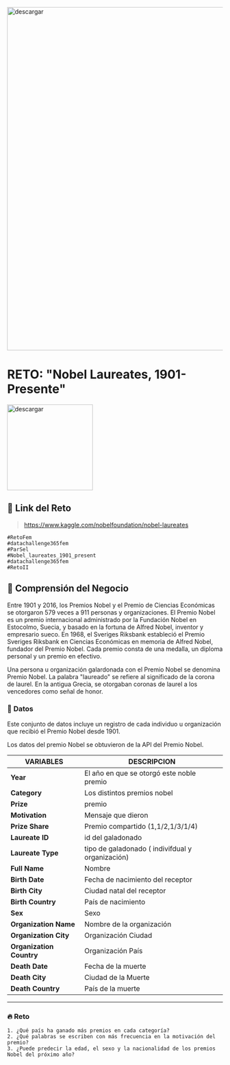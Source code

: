<img src="https://i.ibb.co/DWSqtc1/Encabezado.png" alt="descargar" border="0" width=800px>

#
# **RETO: "Nobel Laureates, 1901-Presente"**


<img src="https://storage.googleapis.com/kaggle-datasets-images/839/1538/55e662cc1582bb664efd7eeac6d78825/dataset-cover.jpeg" alt="descargar" border="0" height=200px>


## 🔗 Link del Reto
> https://www.kaggle.com/nobelfoundation/nobel-laureates


    #RetoFem
    #datachallenge365fem
    #ParSel
    #Nobel_laureates_1901_present
    #datachallenge365fem
    #RetoII

## 🔎 **Comprensión del Negocio** 

Entre 1901 y 2016, los Premios Nobel y el Premio de Ciencias Económicas se otorgaron 579 veces a 911 personas y organizaciones. El Premio Nobel es un premio internacional administrado por la Fundación Nobel en Estocolmo, Suecia, y basado en la fortuna de Alfred Nobel, inventor y empresario sueco. En 1968, el Sveriges Riksbank estableció el Premio Sveriges Riksbank en Ciencias Económicas en memoria de Alfred Nobel, fundador del Premio Nobel. Cada premio consta de una medalla, un diploma personal y un premio en efectivo.

Una persona u organización galardonada con el Premio Nobel se denomina Premio Nobel. La palabra "laureado" se refiere al significado de la corona de laurel. En la antigua Grecia, se otorgaban coronas de laurel a los vencedores como señal de honor.

### 📌 **Datos**

Este conjunto de datos incluye un registro de cada individuo u organización que recibió el Premio Nobel desde 1901.

Los datos del premio Nobel se obtuvieron de la API del Premio Nobel.


| **VARIABLES**              | **DESCRIPCION**                                        |
|------------------------|----------------------------------------------------|
| **Year**                   | El año en que   se otorgó este noble premio‎        |
| **Category**               | Los distintos premios   nobel                      |
| **Prize**                  | premio                                             |
| **Motivation**             | Mensaje que dieron                                 |
| **Prize Share**            | Premio compartido   (1,1/2,1/3/1/4)                |
| **Laureate ID**            | id del galadonado                                  |
| **Laureate Type**          | tipo de galadonado (   indivifdual y organización) |
| **Full Name**              | Nombre                                             |
| **Birth Date**             | ‎Fecha de   nacimiento del receptor                 |
| **Birth City**             | ‎Ciudad natal del   receptor‎                        |
| **Birth Country**          | País de nacimiento                                 |
| **Sex**                    | Sexo                                               |
| **Organization   Name**    | Nombre de la   organización                        |
| **Organization   City**    | Organización Ciudad                                |
| **Organization   Country** | Organización País                                  |
| **Death Date**             | Fecha de la muerte                                 |
| **Death City**             | Ciudad de la Muerte                                |
| **Death Country**          | País de la muerte                                  |


---
### 🔥 **Reto**
    1. ¿Qué país ha ganado más premios en cada categoría?
    2. ¿Qué palabras se escriben con más frecuencia en la motivación del premio? 
    3. ¿Puede predecir la edad, el sexo y la nacionalidad de los premios Nobel del próximo año? 







